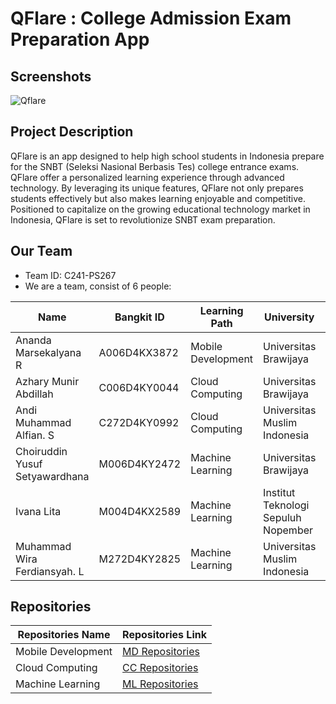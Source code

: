 # QFlare : College Admission Exam Preparation App
## Screenshots
![Qflare](https://storage.googleapis.com/image_profilee/Qflare%20ui%20kit.png)

## Project Description
QFlare is an app designed to help high school students in Indonesia prepare for the SNBT (Seleksi Nasional Berbasis Tes) college entrance exams. QFlare offer a personalized learning experience through advanced technology. By leveraging its unique features, QFlare not only prepares students effectively but also makes learning enjoyable and competitive. Positioned to capitalize on the growing educational technology market in Indonesia, QFlare is set to revolutionize SNBT exam preparation.

## Our Team
* Team ID: C241-PS267
* We are a team, consist of 6 people:

| Name                           |  Bangkit ID   |   Learning Path      |           University                | LinkedIn |
| ------------------------------ | ------------- | -------------------- | ----------------------------------- | :------: |
| Ananda Marsekalyana R          |  A006D4KX3872 | Mobile Development   | Universitas Brawijaya               | [![LinkedIn](https://img.shields.io/badge/linkedin-%230077B5.svg?style=for-the-badge&logo=linkedin&logoColor=white)](https://www.linkedin.com/in/ananda-marsekalyana-a4746a232/) |
| Azhary Munir Abdillah          |  C006D4KY0044 | Cloud Computing      | Universitas Brawijaya               | [![LinkedIn](https://img.shields.io/badge/linkedin-%230077B5.svg?style=for-the-badge&logo=linkedin&logoColor=white)](https://www.linkedin.com/in/azhary-munir-abdillah/) |
| Andi Muhammad Alfian. S        |  C272D4KY0992 | Cloud Computing      | Universitas Muslim Indonesia        | [![LinkedIn](https://img.shields.io/badge/linkedin-%230077B5.svg?style=for-the-badge&logo=linkedin&logoColor=white)](https://www.linkedin.com/in/andiaalfiann/) |
| Choiruddin Yusuf Setyawardhana |  M006D4KY2472 | Machine Learning     | Universitas Brawijaya               | [![LinkedIn](https://img.shields.io/badge/linkedin-%230077B5.svg?style=for-the-badge&logo=linkedin&logoColor=white)](https://www.linkedin.com/in/choiruddin-yusuf-setyawardhana/) |
| Ivana Lita                     |  M004D4KX2589 | Machine Learning     | Institut Teknologi Sepuluh Nopember | [![LinkedIn](https://img.shields.io/badge/linkedin-%230077B5.svg?style=for-the-badge&logo=linkedin&logoColor=white)](https://www.linkedin.com/in/ivanalita/) |
| Muhammad Wira Ferdiansyah. L   |  M272D4KY2825 | Machine Learning     | Universitas Muslim Indonesia        | [![LinkedIn](https://img.shields.io/badge/linkedin-%230077B5.svg?style=for-the-badge&logo=linkedin&logoColor=white)](https://www.linkedin.com/in/wiraafrdiansyh/) |

## Repositories

|    Repositories Name     |                                Repositories Link                                         |
| ------------------------ | ---------------------------------------------------------------------------------------- |
|  Mobile Development      | [MD Repositories](https://github.com/Capstone-Buddies/qflare-front-end.git)              |
|  Cloud Computing         | [CC Repositories](https://github.com/Capstone-Buddies/qflare-back-end.git)               |
|  Machine Learning        | [ML Repositories](https://github.com/Capstone-Buddies/Machine-Learning.git)              |
